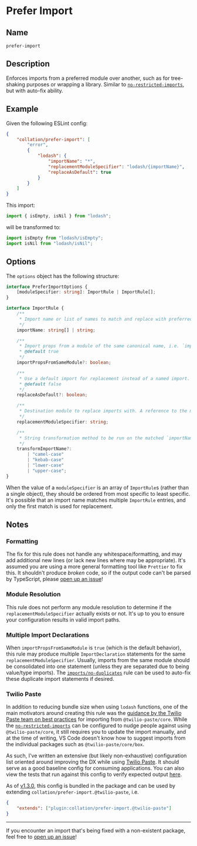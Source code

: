 # Prefer Import

## Name

`prefer-import`

## Description

Enforces imports from a preferred module over another, such as for tree-shaking purposes or wrapping a library. Similar to [`no-restricted-imports`](https://eslint.org/docs/latest/rules/no-restricted-imports), but with auto-fix ability.

## Example

Given the following ESLint config:

```json
{
    "collation/prefer-import": [
        "error",
        {
            "lodash": {
                "importName": "*",
                "replacementModuleSpecifier": "lodash/{importName}",
                "replaceAsDefault": true
            }
        }
    ]
}
```

This import:

```ts
import { isEmpty, isNil } from "lodash";
```

will be transformed to:

```ts
import isEmpty from "lodash/isEmpty";
import isNil from "lodash/isNil";
```

## Options

The `options` object has the following structure:

```ts
interface PreferImportOptions {
    [moduleSpecifier: string]: ImportRule | ImportRule[];
}

interface ImportRule {
    /**
     * Import name or list of names to match and replace with preferred module imports. Can also be a wildcard ('*') to match any import from the `moduleSpecifier`, or a glob pattern ('Modal*'), using `minimatch` for pattern matching.
     */
    importName: string[] | string;

    /**
     * Import props from a module of the same canonical name, i.e. `import { AlertProps } from '@twilio-paste/core/alert';` instead of from `'@twilio-paste/core/alert-props'`
     * @default true
     */
    importPropsFromSameModule?: boolean;

    /**
     * Use a default import for replacement instead of a named import.
     * @default false
     */
    replaceAsDefault?: boolean;

    /**
     * Destination module to replace imports with. A reference to the matched import name can be used with the variable `{importName}`, e.g. 'lodash/{importName}'
     */
    replacementModuleSpecifier: string;

    /**
     * String transformation method to be run on the matched `importName`. Only applicable if `replacementModuleSpecifier` has the replacement variable `{importName}`.
     */
    transformImportName?:
        | "camel-case"
        | "kebab-case"
        | "lower-case"
        | "upper-case";
}
```

When the value of a `moduleSpecifier` is an array of `ImportRule`s (rather than a single object), they should be ordered from most specific to least specific. It's possible that an import name matches multiple `ImportRule` entries, and only the first match is used for replacement.

## Notes

### Formatting

The fix for this rule does not handle any whitespace/formatting, and may add additional new lines (or lack new lines where may be appropriate). It's assumed you are using a more general formatting tool like `Prettier` to fix this. It shouldn't produce _broken_ code, so if the output code can't be parsed by TypeScript, please [open up an issue](https://github.com/brandongregoryscott/eslint-plugin-collation/issues/new/choose)!

### Module Resolution

This rule does not perform any module resolution to determine if the `replacementModuleSpecifier` actually exists or not. It's up to you to ensure your configuration results in valid import paths.

### Multiple Import Declarations

When `importPropsFromSameModule` is `true` (which is the default behavior), this rule may produce multiple `ImportDeclaration` statements for the same `replacementModuleSpecifier`. Usually, imports from the same module should be consolidated into one statement (unless they are separated due to being value/type imports). The [`imports/no-duplicates`](https://github.com/import-js/eslint-plugin-import/blob/main/docs/rules/no-duplicates.md) rule can be used to auto-fix these duplicate import statements if desired.

### Twilio Paste

In addition to reducing bundle size when using `lodash` functions, one of the main motivators around creating this rule was the [guidance by the Twilio Paste team on best practices](https://paste.twilio.design/core) for importing from `@twilio-paste/core`. While the [`no-restricted-imports`](https://eslint.org/docs/latest/rules/no-restricted-imports) can be configured to nudge people against using `@twilio-paste/core`, it still requires you to update the import manually, and at the time of writing, VS Code doesn't know how to suggest imports from the individual packages such as `@twilio-paste/core/box`.

As such, I've written an extensive (but likely non-exhaustive) configuration list oriented around improving the DX while using [Twilio Paste](https://paste.twilio.design/). It should serve as a good baseline config for consuming applications. You can also view the tests that run against this config to verify expected output [here](https://github.com/brandongregoryscott/eslint-plugin-collation/blob/3f6721ebf16f688cfcf289d75936e9eff525ccec/src/rules/prefer-import.test.ts#L291-L1306).

As of [v1.3.0](https://github.com/brandongregoryscott/eslint-plugin-collation/releases/tag/v1.3.0), this config is bundled in the package and can be used by extending `collation/prefer-import.@twilio-paste`, i.e.

```json
{
    "extends": ["plugin:collation/prefer-import.@twilio-paste"]
}
```

---

If you encounter an import that's being fixed with a non-existent package, feel free to [open up an issue](https://github.com/brandongregoryscott/eslint-plugin-collation/issues/new/choose)!
